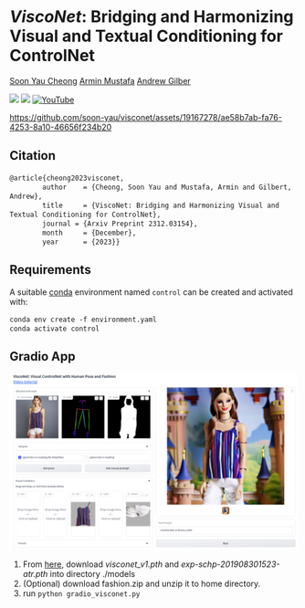 # *ViscoNet*: Bridging and Harmonizing Visual and Textual Conditioning for ControlNet
[Soon Yau Cheong](https://scholar.google.com/citations?user=dRot7GUAAAAJ&hl=en)
[Armin Mustafa](https://scholar.google.com/citations?user=0xOHqkMAAAAJ&hl=en)
[Andrew Gilber](https://scholar.google.com/citations?user=NNhnVwoAAAAJ&hl=en)


<a href='https://soon-yau.github.io/visconet/'><img src='https://img.shields.io/badge/Project-Page-Green'></a> 
<a href='https://arxiv.org/abs/2312.03154'><img src='https://img.shields.io/badge/Paper-Arxiv-red'></a> 
[![YouTube](https://badges.aleen42.com/src/youtube.svg)](https://youtu.be/3_6Zq3hk86Q)

https://github.com/soon-yau/visconet/assets/19167278/ae58b7ab-fa76-4253-8a10-46656f234b20




## Citation
```
@article{cheong2023visconet,
        author    = {Cheong, Soon Yau and Mustafa, Armin and Gilbert, Andrew},
        title     = {ViscoNet: Bridging and Harmonizing Visual and Textual Conditioning for ControlNet},
        journal = {Arxiv Preprint 2312.03154},
        month     = {December},
        year      = {2023}}
```
## Requirements
A suitable [conda](https://conda.io/) environment named `control` can be created
and activated with:
```
conda env create -f environment.yaml
conda activate control
```

## Gradio App
![App](./assets/app.png)
1. From [here](https://huggingface.co/soonyau/visconet/tree/main), download *visconet_v1.pth* and *exp-schp-201908301523-atr.pth* into directory ./models
2. (Optional) download fashion.zip and unzip it to home directory. 
3. run ```python gradio_visconet.py```
